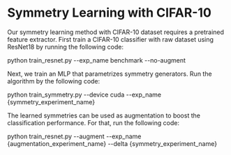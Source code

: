 # Symmetry Learning with CIFAR-10

Our symmetry learning method with CIFAR-10 dataset requires a pretrained feature extractor. First train a CIFAR-10 classifier with raw dataset using ResNet18 by running the following code:

python train_resnet.py --exp_name benchmark --no-augment

Next, we train an MLP that parametrizes symmetry generators. Run the algorithm by the following code:

python train_symmetry.py --device cuda --exp_name {symmetry_experiment_name}

The learned symmetries can be used as augmentation to boost the classification performance. For that, run the following code:

python train_resnet.py --augment --exp_name {augmentation_experiment_name} --delta {symmetry_experiment_name}
